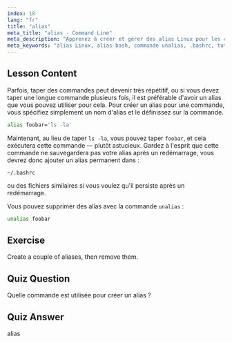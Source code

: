 ```yaml
---
index: 18
lang: "fr"
title: "alias"
meta_title: "alias - Command Line"
meta_description: "Apprenez à créer et gérer des alias Linux pour les commandes courantes. Découvrez la configuration d'alias temporaires et permanents dans .bashrc. Améliorez votre efficacité en ligne de commande !"
meta_keywords: "alias Linux, alias bash, commande unalias, .bashrc, tutoriel Linux, ligne de commande, Linux débutant, guide Linux"
---
```


## Lesson Content

Parfois, taper des commandes peut devenir très répétitif, ou si vous devez taper une longue commande plusieurs fois, il est préférable d'avoir un alias que vous pouvez utiliser pour cela. Pour créer un alias pour une commande, vous spécifiez simplement un nom d'alias et le définissez sur la commande.

```bash
alias foobar='ls -la'
```

Maintenant, au lieu de taper `ls -la`, vous pouvez taper `foobar`, et cela exécutera cette commande — plutôt astucieux. Gardez à l'esprit que cette commande ne sauvegardera pas votre alias après un redémarrage, vous devrez donc ajouter un alias permanent dans :

```plaintext
~/.bashrc
```

ou des fichiers similaires si vous voulez qu'il persiste après un redémarrage.

Vous pouvez supprimer des alias avec la commande `unalias` :

```bash
unalias foobar
```

## Exercise

Create a couple of aliases, then remove them.

## Quiz Question

Quelle commande est utilisée pour créer un alias ?

## Quiz Answer

alias
